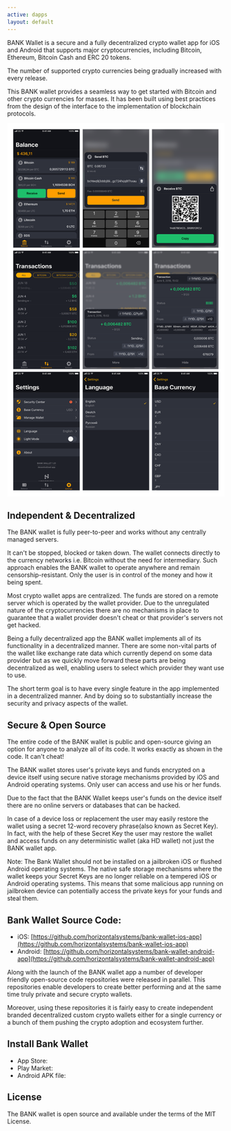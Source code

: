 ```yaml
---
active: dapps
layout: default
---
```



BANK Wallet is a secure and a fully decentralized crypto wallet app for iOS and Android that supports major cryptocurrencies, including Bitcoin, Ethereum, Bitcoin Cash and ERC 20 tokens. 

The number of supported crypto currencies being gradually increased with every release.

This BANK wallet provides a seamless way to get started with Bitcoin and other crypto currencies for masses. It has been built using best practices from the design of the interface to the implementation of blockchain protocols.

![GALLERY IMAGE](/assets/images/bankwallet_screenshots_ios.png)


## Independent & Decentralized

The BANK wallet is fully peer-to-peer and works without any centrally managed servers. 

It can't be stopped, blocked or taken down. The wallet connects directly to the currency networks i.e. Bitcoin without the need for intermediary. Such approach enables the BANK wallet to operate anywhere and remain censorship-resistant. Only the user is in control of the money and how it being spent.

Most crypto wallet apps are centralized. The funds are stored on a remote server which is operated by the wallet provider. Due to the unregulated nature of the cryptocurrencies there are no mechanisms in place to guarantee that a wallet provider doesn't cheat or that provider's servers not get hacked.

Being a fully decentralized app the BANK wallet implements all of its functionality in a decentralized manner. There are some non-vital parts of the wallet like exchange rate data which currently depend on some data provider but as we quickly move forward these parts are being decentralized as well, enabling users to select which provider they want use to use.

The short term goal is to have every single feature in the app implemented in a decentralized manner. And by doing so to substantially increase the security and privacy aspects of the wallet.


## Secure & Open Source

The entire code of the BANK wallet is public and open-source giving an option for anyone to analyze all of its code. It works exactly as shown in the code. It can't cheat!

The BANK wallet stores user's private keys and funds encrypted on a device itself using secure native storage mechanisms provided by iOS and Android operating systems. Only user can access and use his or her funds.

Due to the fact that the BANK Wallet keeps user's funds on the device itself there are no online servers or databases that can be hacked.

In case of a device loss or replacement the user may easily restore the wallet using a secret 12-word recovery phrase(also known as Secret Key). In fact, with the help of these Secret Key the user may restore the wallet and access funds on any deterministic wallet (aka HD wallet) not just the BANK wallet app.

Note: The Bank Wallet should not be installed on a jailbroken iOS or flushed Android operating systems. The native safe storage mechanisms where the wallet keeps your Secret Keys are no longer reliable on a tempered iOS or Android operating systems. This means that some malicious app running on jailbroken device can potentially access the private keys for your funds and steal them.


## Bank Wallet Source Code:

- iOS: [https://github.com/horizontalsystems/bank-wallet-ios-app](https://github.com/horizontalsystems/bank-wallet-ios-app)
- Android: [https://github.com/horizontalsystems/bank-wallet-android-app](https://github.com/horizontalsystems/bank-wallet-android-app)

Along with the launch of the BANK wallet app a number of developer friendly open-source code repositories were released in parallel. This repositories enable developers to create better performing and at the same time truly private and secure crypto wallets.

Moreover, using these repositories it is fairly easy to create independent branded decentralized custom crypto wallets either for a single currency or a bunch of them pushing the crypto adoption and ecosystem further.


## Install Bank Wallet

- App Store:
- Play Market:
- Android APK file:

## License

The BANK wallet is open source and available under the terms of the MIT License.


